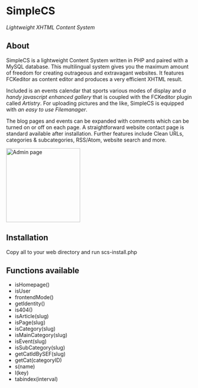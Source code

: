 <h1>SimpleCS</h1>
<p><em>Lightweight XHTML Content System</em></p>
<h2>About</h2>
SimpleCS is a lightweight Content System written in PHP and paired with a MySQL database. This multilingual system gives you the maximum amount of freedom for creating outrageous and extravagant websites. It features FCKeditor as content editor and produces a very efficient XHTML result.

Included is an events calendar that sports various modes of display and *a handy javascript enhanced gallery* that is coupled with the FCKeditor plugin called *Artistry*. For uploading pictures and the like, SimpleCS is equipped with *an easy to use Filemanager*. 

The blog pages and events can be expanded with comments which can be turned on or off on each page. A straightforward website contact page is standard available after installation. Further features include Clean URLs, categories & subcategories, RSS/Atom, website search and more.

<img width="200" src="https://web2.werkzien.nl/userfiles/admin.png" alt="Admin page" />

<h2>Installation</h2>
<p>Copy all to your web directory and run scs-install.php</p>

<h2>Functions available</h2>
<ul>
  <li>isHomepage()</li>
  <li>isUser</li>
  <li>frontendMode()</li>
  <li>getIdentity()</li>
  <li>is404()</li>
  <li>isArticle(slug)</li>
  <li>isPage(slug)</li>
  <li>isCategory(slug)</li>
  <li>isMainCategory(slug)</li>
  <li>isEvent(slug)</li>
  <li>isSubCategory(slug)</li>
  <li>getCatIdBySEF(slug)</li>
  <li>getCat(categoryID)</li>
  <li>s(name)</li>
  <li>l(key)</li>
  <li>tabindex(interval)</li>
</ul>
